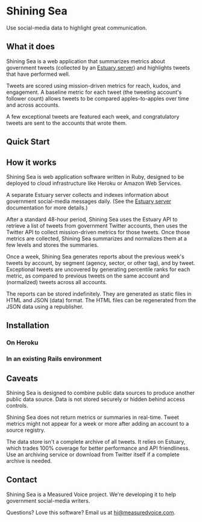 Shining Sea
===========

Use social-media data to highlight great communication.

## What it does

Shining Sea is a web application that summarizes metrics about government tweets (collected by an [Estuary server](https://github.com/measuredvoice/estuary)) and highlights tweets that have performed well.

Tweets are scored using mission-driven metrics for reach, kudos, and engagement. A baseline metric for each tweet (the tweeting account's follower count) allows tweets to be compared apples-to-apples over time and across accounts.

A few exceptional tweets are featured each week, and congratulatory tweets are sent to the accounts that wrote them.

## Quick Start



## How it works

Shining Sea is web application software written in Ruby, designed to be deployed to cloud infrastructure like Heroku or Amazon Web Services. 
 
A separate Estuary server collects and indexes information about government social-media messages daily. (See the [Estuary server](https://github.com/measuredvoice/estuary) documentation for more details.)

After a standard 48-hour period, Shining Sea uses the Estuary API to retrieve a list of tweets from government Twitter accounts, then uses the Twitter API to collect mission-driven metrics for those tweets. Once those metrics are collected, Shining Sea summarizes and normalizes them at a few levels and stores the summaries.

Once a week, Shining Sea generates reports about the previous week's tweets by account, by segment (agency, sector, or other tag), and by tweet. Exceptional tweets are uncovered by generating percentile ranks for each metric, as compared to previous tweets on the same account and (normalized) tweets across all accounts.

The reports can be stored indefinitely. They are generated as static files in HTML and JSON (data) format. The HTML files can be regenerated from the JSON data using a republisher.

## Installation

### On Heroku

### In an existing Rails environment

## Caveats

Shining Sea is designed to combine public data sources to produce another public data source. Data is not stored securely or hidden behind access controls. 

Shining Sea does not return metrics or summaries in real-time. Tweet metrics might not appear for a week or more after adding an account to a source registry.

The data store isn't a complete archive of all tweets. It relies on Estuary, which trades 100% coverage for better performance and API friendliness. Use an archiving service or download from Twitter itself if a complete archive is needed.


## Contact

Shining Sea is a Measured Voice project. We're developing it to help government social-media writers.

Questions? Love this software? Email us at hi@measuredvoice.com.
